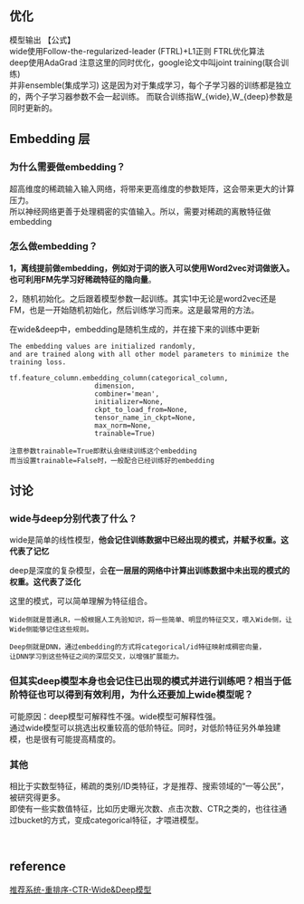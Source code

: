 ## 优化
模型输出   【公式】    
wide使用Follow-the-regularized-leader (FTRL)+L1正则 FTRL优化算法   
deep使用AdaGrad
注意这里的同时优化，google论文中叫joint training(联合训练)   
并非ensemble(集成学习)
这是因为对于集成学习，每个子学习器的训练都是独立的，两个子学习器参数不会一起训练。
而联合训练指W_{wide},W_{deep}参数是同时更新的。
## Embedding 层
### 为什么需要做embedding？
超高维度的稀疏输入输入网络，将带来更高维度的参数矩阵，这会带来更大的计算压力。  
所以神经网络更善于处理稠密的实值输入。所以，需要对稀疏的离散特征做embedding
### 怎么做embedding？
**1，离线提前做embedding，例如对于词的嵌入可以使用Word2vec对词做嵌入。也可利用FM先学习好稀疏特征的隐向量**。

2，随机初始化。之后跟着模型参数一起训练。其实1中无论是word2vec还是FM，也是一开始随机初始化，然后训练学习而来。这是最常用的方法。

在wide&deep中，embedding是随机生成的，并在接下来的训练中更新
```
The embedding values are initialized randomly, 
and are trained along with all other model parameters to minimize the training loss.

tf.feature_column.embedding_column(categorical_column,
                     dimension,
                     combiner='mean',
                     initializer=None,
                     ckpt_to_load_from=None,
                     tensor_name_in_ckpt=None,
                     max_norm=None,
                     trainable=True)
                     
注意参数trainable=True即默认会继续训练这个embedding
而当设置trainable=False时，一般配合已经训练好的embedding                   
```
## 讨论
### wide与deep分别代表了什么？
wide是简单的线性模型，**他会记住训练数据中已经出现的模式，并赋予权重。这代表了记忆** 

deep是深度的复杂模型，会**在一层层的网络中计算出训练数据中未出现的模式的权重。这代表了泛化**

这里的模式，可以简单理解为特征组合。
```
Wide侧就是普通LR，一般根据人工先验知识，将一些简单、明显的特征交叉，喂入Wide侧，让Wide侧能够记住这些规则。

Deep侧就是DNN，通过embedding的方式将categorical/id特征映射成稠密向量，
让DNN学习到这些特征之间的深层交叉，以增强扩展能力。
```
### 但其实deep模型本身也会记住已出现的模式并进行训练吧？相当于低阶特征也可以得到有效利用，为什么还要加上wide模型呢？
可能原因：deep模型可解释性不强。wide模型可解释性强。    
通过wide模型可以挑选出权重较高的低阶特征。同时，对低阶特征另外单独建模，也是很有可能提高精度的。
### 其他
相比于实数型特征，稀疏的类别/ID类特征，才是推荐、搜索领域的“一等公民”，被研究得更多。  
即使有一些实数值特征，比如历史曝光次数、点击次数、CTR之类的，也往往通过bucket的方式，变成categorical特征，才喂进模型。



&nbsp;
## reference
[推荐系统-重排序-CTR-Wide&Deep模型](https://www.jianshu.com/p/56c0d94214d7)
